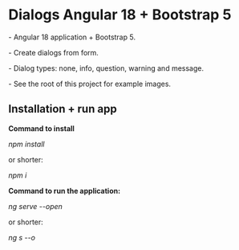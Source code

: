 # Dialogs Angular 18 + Bootstrap 5

\- Angular 18 application + Bootstrap 5.

\- Create dialogs from form.

\- Dialog types: none, info, question, warning and message.

\- See the root of this project for example images.

## Installation + run app

**Command to install**

_npm install_

or shorter:

_npm i_

**Command to run the application:**

_ng serve --open_

or shorter:

_ng s --o_